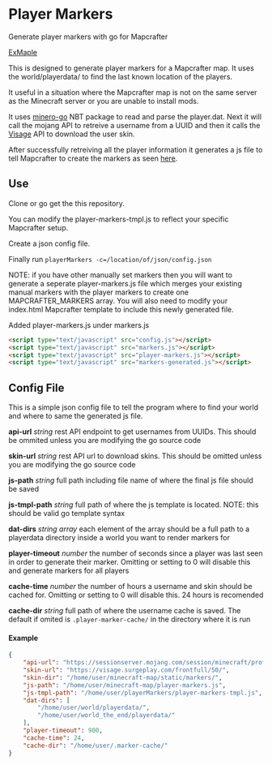 # Player Markers
Generate player markers with go for Mapcrafter

[ExMaple](https://gregpechiro.github.io/playerMarkers/#exmaple3d/0/6/-263/115/64)

This is designed to generate player markers for a Mapcrafter map. It uses the world/playerdata/ to find the last known location of the players.

It useful in  a situation where the Mapcrafter map is not on the same server as the Minecraft server or you are unable to install mods.

It uses [minero-go](https://github.com/minero/minero-go/tree/master/proto/nbt) NBT package to read and parse the player.dat. 
Next it will call the mojang API to retreive a username from a UUID and then it calls the [Visage](https://visage.surgeplay.com/index.html) API to download the user skin.

After successfully retreiving all the player information it generates a js file to tell Mapcrafter to create the markers as seen [here](https://docs.mapcrafter.org/builds/stable/markers.html#manually-specifying-markers).

## Use
Clone or go get the this repository.

You can modify the player-markers-tmpl.js to reflect your specific Mapcrafter setup.

Create a json config file.

Finally run `playerMarkers -c=/location/of/json/config.json`

NOTE: if you have other manually set markers then you will want to generate a seperate player-markers.js 
file which merges your existing manual markers with the player markers to create one MAPCRAFTER_MARKERS array.
You will also need to modify your index.html Mapcrafter template to include this newly generated file.

Added player-markers.js under markers.js

```html
<script type="text/javascript" src="config.js"></script>
<script type="text/javascript" src="markers.js"></script>
<script type="text/javascript" src="player-markers.js"></script>
<script type="text/javascript" src="markers-generated.js"></script>
```

## Config File

This is a simple json config file to tell the program where to find your world and where to same the generated js file.

**api-url** *string*      rest API endpoint to get usernames from UUIDs. 
This should be ommited unless you are modifying the go source code

**skin-url** *string*     rest API url to download skins.
This should be omitted unless you are modifying the go source code

**js-path** *string*      full path including file name of where the final js file should be saved

**js-tmpl-path** *string* full path of where the js template is located. NOTE: this should be valid go template syntax

**dat-dirs** *string array* each element of the array should be a full path to a playerdata directory inside a world you want to render markers for

**player-timeout** *number* the number of seconds since a player was last seen in order to generate their marker. Omitting or setting to 0 will disable this and generate markers for all players

**cache-time** *number* the number of hours a username and skin should be cached for. Omitting or setting to 0 will disable this. 24 hours is recomended

**cache-dir** *string* full path of where the username cache is saved. The default if omited is `.player-marker-cache/` in the directory where it is run

#### Example
```json
{
    "api-url": "https://sessionserver.mojang.com/session/minecraft/profile/",
    "skin-url": "https://visage.surgeplay.com/frontfull/50/",
    "skin-dir": "/home/user/minecraft-map/static/markers/",
    "js-path": "/home/user/minecraft-map/player-markers.js",
    "js-tmpl-path": "/home/user/playerMarkers/player-markers-tmpl.js",
    "dat-dirs": [
        "/home/user/world/playerdata/",
        "/home/user/world_the_end/playerdata/"
    ],
    "player-timeout": 900,
    "cache-time": 24,
    "cache-dir": "/home/user/.marker-cache/"
}
```
